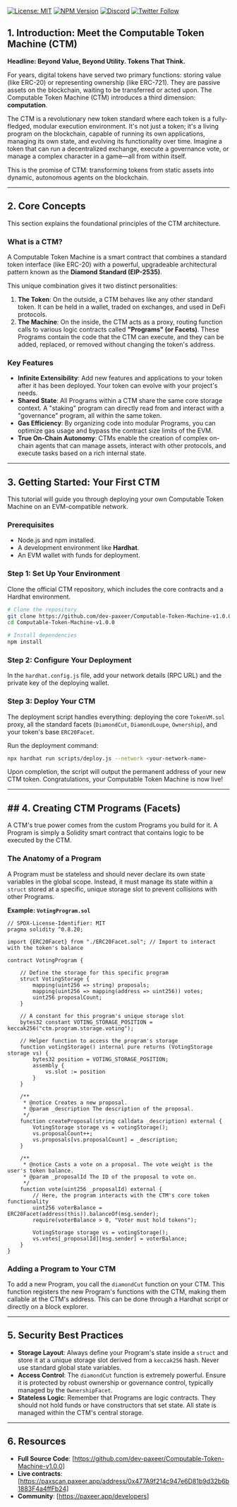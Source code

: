 [![License: MIT](https://img.shields.io/badge/License-MIT-yellow.svg)](https://opensource.org/licenses/MIT)
[![NPM Version](https://img.shields.io/npm/v/@paxeer-foundation/computable-token-machine.svg)](https://www.npmjs.com/package/@paxeer-foundation/computable-token-machine)
[![Discord](https://img.shields.io/discord/paxeer_app?logo=discord&label=Discord)](https://discord.gg/YOUR_INVITE_CODE)
[![Twitter Follow](https://img.shields.io/twitter/follow/paxeer_app?style=social)](https://twitter.com/paxeer_app)

##  1. Introduction: Meet the Computable Token Machine (CTM)

**Headline: Beyond Value, Beyond Utility. Tokens That Think.**

For years, digital tokens have served two primary functions: storing value (like ERC-20) or representing ownership (like ERC-721). They are passive assets on the blockchain, waiting to be transferred or acted upon. The Computable Token Machine (CTM) introduces a third dimension: **computation**.

The CTM is a revolutionary new token standard where each token is a fully-fledged, modular execution environment. It's not just a token; it's a living program on the blockchain, capable of running its own applications, managing its own state, and evolving its functionality over time. Imagine a token that can run a decentralized exchange, execute a governance vote, or manage a complex character in a game—all from within itself.

This is the promise of CTM: transforming tokens from static assets into dynamic, autonomous agents on the blockchain.

-----

##  2. Core Concepts

This section explains the foundational principles of the CTM architecture.

### What is a CTM?

A Computable Token Machine is a smart contract that combines a standard token interface (like ERC-20) with a powerful, upgradeable architectural pattern known as the **Diamond Standard (EIP-2535)**.

This unique combination gives it two distinct personalities:

1.  **The Token**: On the outside, a CTM behaves like any other standard token. It can be held in a wallet, traded on exchanges, and used in DeFi protocols.
2.  **The Machine**: On the inside, the CTM acts as a proxy, routing function calls to various logic contracts called **"Programs" (or Facets)**. These Programs contain the code that the CTM can execute, and they can be added, replaced, or removed without changing the token's address.

### Key Features

  * **Infinite Extensibility**: Add new features and applications to your token after it has been deployed. Your token can evolve with your project's needs.
  * **Shared State**: All Programs within a CTM share the same core storage context. A "staking" program can directly read from and interact with a "governance" program, all within the same token.
  * **Gas Efficiency**: By organizing code into modular Programs, you can optimize gas usage and bypass the contract size limits of the EVM.
  * **True On-Chain Autonomy**: CTMs enable the creation of complex on-chain agents that can manage assets, interact with other protocols, and execute tasks based on a rich internal state.

-----

##  3. Getting Started: Your First CTM

This tutorial will guide you through deploying your own Computable Token Machine on an EVM-compatible network.

### Prerequisites

  * Node.js and npm installed.
  * A development environment like **Hardhat**.
  * An EVM wallet with funds for deployment.

### Step 1: Set Up Your Environment

Clone the official CTM repository, which includes the core contracts and a Hardhat environment.

```bash
# Clone the repository
git clone https://github.com/dev-paxeer/Computable-Token-Machine-v1.0.0
cd Computable-Token-Machine-v1.0.0

# Install dependencies
npm install
```

### Step 2: Configure Your Deployment

In the `hardhat.config.js` file, add your network details (RPC URL) and the private key of the deploying wallet.

### Step 3: Deploy Your CTM

The deployment script handles everything: deploying the core `TokenVM.sol` proxy, all the standard facets (`DiamondCut`, `DiamondLoupe`, `Ownership`), and your token's base `ERC20Facet`.

Run the deployment command:

```bash
npx hardhat run scripts/deploy.js --network <your-network-name>
```

Upon completion, the script will output the permanent address of your new CTM token. Congratulations, your Computable Token Machine is now live\!

-----

## \#\# 4. Creating CTM Programs (Facets)

A CTM's true power comes from the custom Programs you build for it. A Program is simply a Solidity smart contract that contains logic to be executed by the CTM.

### The Anatomy of a Program

A Program must be stateless and should never declare its own state variables in the global scope. Instead, it must manage its state within a `struct` stored at a specific, unique storage slot to prevent collisions with other Programs.

**Example: `VotingProgram.sol`**

```solidity
// SPDX-License-Identifier: MIT
pragma solidity ^0.8.20;

import {ERC20Facet} from "./ERC20Facet.sol"; // Import to interact with the token's balance

contract VotingProgram {
    
    // Define the storage for this specific program
    struct VotingStorage {
        mapping(uint256 => string) proposals;
        mapping(uint256 => mapping(address => uint256)) votes;
        uint256 proposalCount;
    }

    // A constant for this program's unique storage slot
    bytes32 constant VOTING_STORAGE_POSITION = keccak256("ctm.program.storage.voting");

    // Helper function to access the program's storage
    function votingStorage() internal pure returns (VotingStorage storage vs) {
        bytes32 position = VOTING_STORAGE_POSITION;
        assembly {
            vs.slot := position
        }
    }

    /**
     * @notice Creates a new proposal.
     * @param _description The description of the proposal.
     */
    function createProposal(string calldata _description) external {
        VotingStorage storage vs = votingStorage();
        vs.proposalCount++;
        vs.proposals[vs.proposalCount] = _description;
    }

    /**
     * @notice Casts a vote on a proposal. The vote weight is the user's token balance.
     * @param _proposalId The ID of the proposal to vote on.
     */
    function vote(uint256 _proposalId) external {
        // Here, the program interacts with the CTM's core token functionality
        uint256 voterBalance = ERC20Facet(address(this)).balanceOf(msg.sender);
        require(voterBalance > 0, "Voter must hold tokens");

        VotingStorage storage vs = votingStorage();
        vs.votes[_proposalId][msg.sender] = voterBalance;
    }
}
```

### Adding a Program to Your CTM

To add a new Program, you call the `diamondCut` function on your CTM. This function registers the new Program's functions with the CTM, making them callable at the CTM's address. This can be done through a Hardhat script or directly on a block explorer.

-----

##  5. Security Best Practices

  * **Storage Layout**: Always define your Program's state inside a `struct` and store it at a unique storage slot derived from a `keccak256` hash. Never use standard global state variables.
  * **Access Control**: The `diamondCut` function is extremely powerful. Ensure it is protected by robust ownership or governance control, typically managed by the `OwnershipFacet`.
  * **Stateless Logic**: Remember that Programs are logic contracts. They should not hold funds or have constructors that set state. All state is managed within the CTM's central storage.
-----

##  6. Resources

  * **Full Source Code**: [https://github.com/dev-paxeer/Computable-Token-Machine-v1.0.0]
  * **Live contracts**: [https://paxscan.paxeer.app/address/0x477A9f214c947e6D81b9d32b6b1883F4a4ffFb24]
  * **Community**: [https://paxeer.app/developers]
